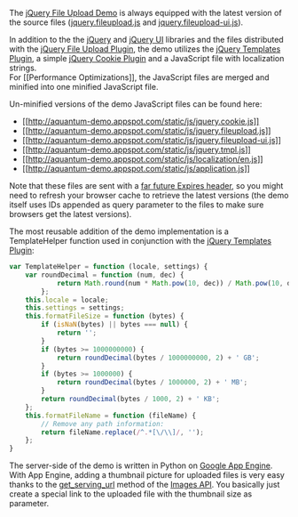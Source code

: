 The [jQuery File Upload Demo](http://aquantum-demo.appspot.com/file-upload) is always equipped with the latest version of the source files ([jquery.fileupload.js](https://github.com/blueimp/jQuery-File-Upload/blob/master/jquery.fileupload.js) and [jquery.fileupload-ui.js](https://github.com/blueimp/jQuery-File-Upload/blob/master/jquery.fileupload-ui.js)).

In addition to the the [jQuery](http://jquery.com/) and [jQuery UI](http://jqueryui.com/) libraries and the files distributed with the [jQuery File Upload Plugin](https://github.com/blueimp/jQuery-File-Upload), the demo utilizes the [jQuery Templates Plugin](https://github.com/jquery/jquery-tmpl), a simple [jQuery Cookie Plugin](https://github.com/blueimp/jQuery-Cookie) and a JavaScript file with localization strings.  
For [[Performance Optimizations]], the JavaScript files are merged and minified into one minified JavaScript file. 

Un-minified versions of the demo JavaScript files can be found here:

* [[http://aquantum-demo.appspot.com/static/js/jquery.cookie.js]]
* [[http://aquantum-demo.appspot.com/static/js/jquery.fileupload.js]]
* [[http://aquantum-demo.appspot.com/static/js/jquery.fileupload-ui.js]]
* [[http://aquantum-demo.appspot.com/static/js/jquery.tmpl.js]]
* [[http://aquantum-demo.appspot.com/static/js/localization/en.js]]
* [[http://aquantum-demo.appspot.com/static/js/application.js]]

Note that these files are sent with a [far future Expires header](http://developer.yahoo.com/performance/rules.html#expires), so you might need to refresh your browser cache to retrieve the latest versions (the demo itself uses IDs appended as query parameter to the files to make sure browsers get the latest versions).

The most reusable addition of the demo implementation is a TemplateHelper function used in conjunction with the [jQuery Templates Plugin](https://github.com/jquery/jquery-tmpl):
```js
var TemplateHelper = function (locale, settings) {
    var roundDecimal = function (num, dec) {
            return Math.round(num * Math.pow(10, dec)) / Math.pow(10, dec);
        };
    this.locale = locale;
    this.settings = settings;
    this.formatFileSize = function (bytes) {
        if (isNaN(bytes) || bytes === null) {
            return '';
        }
        if (bytes >= 1000000000) {
            return roundDecimal(bytes / 1000000000, 2) + ' GB';
        }
        if (bytes >= 1000000) {
            return roundDecimal(bytes / 1000000, 2) + ' MB';
        }
        return roundDecimal(bytes / 1000, 2) + ' KB';
    };
    this.formatFileName = function (fileName) {
        // Remove any path information:
        return fileName.replace(/^.*[\/\\]/, '');
    };
}
```

The server-side of the demo is written in Python on [Google App Engine](http://code.google.com/appengine/).  
With App Engine, adding a thumbnail picture for uploaded files is very easy thanks to the [get_serving_url](http://code.google.com/appengine/docs/python/images/functions.html#Image_get_serving_url) method of the [Images API](http://code.google.com/appengine/docs/python/images/). You basically just create a special link to the uploaded file with the thumbnail size as parameter.
